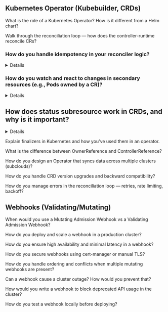 ## Kubernetes Operator (Kubebuilder, CRDs)

What is the role of a Kubernetes Operator? How is it different from a Helm chart?

Walk through the reconciliation loop — how does the controller-runtime reconcile CRs?

### How do you handle idempotency in your reconciler logic?
<details>
No matter how many times the reconciler runs for a resource, the resulting state should be the same — deterministic and safe to retry.

Reconciliation may happen many times due to:

- Object creation/update/delete
- Resyncs
- External events
- Watch triggers (secondary resource updates)
So, you must not create duplicates or perform unintended changes.

### Use deep equality checks before updates
```go
if !reflect.DeepEqual(found.Spec, desired.Spec) {
    found.Spec = desired.Spec
    err = r.Update(ctx, &found)
}
```
### Using GetGeneration 
```golang
// SetupWithManager sets up the controller with the Manager.
func (r *FooReconciler) SetupWithManager(mgr ctrl.Manager) error {
	return ctrl.NewControllerManagedBy(mgr).
		For(&tutorialv1.Foo{}).
		Watches(
			&source.Kind{Type: &corev1.Pod{}},
			handler.EnqueueRequestsFromMapFunc(r.mapPodsReqToFooReq),
		).
                WithEventFilter(predicate.Funcs{
			UpdateFunc: updateEventFilter,
		}).
		Complete(r)
}

// Custom function to filter update events.
func updateEventFilter(e event.UpdateEvent) bool {
        // Check if the generation has changed.
        // If yes, it means that the spec of the object was updated and thus we want to trigger a reconciliation loop.
       if (e.ObjectOld.GetGeneration() != e.ObjectNew.GetGeneration()) {
              return true;
       }

       // By default, do not trigger a reconciliation loop.
       return false;
}
```
#### What is .metadata.generation?
- generation is a number maintained by Kubernetes.
- It increments when the spec of an object changes.
- It does not increment on changes to status, metadata.labels, or annotations.

</details>


### How do you watch and react to changes in secondary resources (e.g., Pods owned by a CR)?

<details>

You've got a Foo custom resource:
```yaml
apiVersion: tutorial.example.com/v1
kind: Foo
metadata:
  name: my-foo
spec:
  name: my-app-pod
```

👉 Let's say controller’s logic is:

- If a Pod with name my-app-pod exists → set Foo.Status.happy = true
- If the Pod does not exist → set Foo.Status.happy = false

***The Problem: CRs Are Not Notified When Other Resources Change
Let’s say the Pod (my-app-pod) is deleted, restarted, or recreated.
Kubernetes will not automatically requeue Foo for reconciliation.***

That’s a problem — your Foo.Status.happy will stay true forever, even though the Pod is gone 😅
So here Foo is primary resource and pod created with the desired name is the secondary resource.

Without watching secondary resources:
- Your controller might operate on stale data
- Your CR's status will not reflect the true cluster state
- You lose reactiveness — things change, but your controller doesn’t know

###  How It Works in Code
Here’s a standard pattern using controller-runtime:

```go
func (r *FooReconciler) SetupWithManager(mgr ctrl.Manager) error {
	return ctrl.NewControllerManagedBy(mgr).
		For(&tutorialv1.Foo{}).
		Watches(
			&source.Kind{Type: &corev1.Pod{}},
			handler.EnqueueRequestsFromMapFunc(r.mapPodsReqToFooReq),
		).
		Complete(r)
}
```

#### What Does EnqueueRequestsFromMapFunc Do?

It defines a mapping function. For each Pod event, this function decides:
Is this Pod relevant to any Foo?
If yes, enqueue a reconcile request for that Foo.

```go
func (r *FooReconciler) mapPodsReqToFooReq(ctx context.Context, pod client.Object) []reconcile.Request {
	var fooList tutorialv1.FooList
	_ = r.Client.List(ctx, &fooList)
	var reqs []reconcile.Request

	for _, foo := range fooList.Items {
		if foo.Spec.Name == pod.GetName() {
			reqs = append(reqs, reconcile.Request{
				NamespacedName: types.NamespacedName{Name: foo.Name, Namespace: foo.Namespace},
			})
		}
	}
	return reqs
}
```
This function gives you fine-grained control — you only trigger reconciliation for resources that actually care about the changed Pod.
 
</details>


## How does status subresource work in CRDs, and why is it important?

<details>
  
Great question — this comes up very frequently in interviews and real-world controller development.

Let’s break it down clearly:

✅ What is the status subresource in CRDs?
When you define a CRD, you can enable the status subresource, which separates the status field from the rest of the object.

Example:

```yaml
apiVersion: tutorial.example.com/v1
kind: Foo
metadata:
  name: my-foo
spec:
  replicas: 3
status:
  readyReplicas: 2
```

With the status subresource enabled, updates to .status are handled separately from .spec.

In your CRD YAML or Go types (Kubebuilder-style), you enable it like this:

```go
// +kubebuilder:subresource:status
type Foo struct {
    metav1.TypeMeta   `json:",inline"`
    metav1.ObjectMeta `json:"metadata,omitempty"`

    Spec   FooSpec   `json:"spec,omitempty"`
    Status FooStatus `json:"status,omitempty"`
}
```

This tells Kubernetes to create a separate /status endpoint (e.g., PATCH /apis/tutorial.example.com/v1/namespaces/default/foos/my-foo/status).

### Why is it important? 

#### Separation of concerns

- .spec is user-defined desired state
- .status is controller-updated actual state

Allowing users to update .status would be dangerous and misleading — status should reflect real system state.
With the subresource enabled, only the controller (with proper RBAC) can update .status.

#### Avoid race conditions
Two different controllers or processes can safely:

- One updates .spec
- The other updates .status
- Since they're hitting different API endpoints, this reduces the chances of accidental overwrites or update conflicts.

The status subresource in a CRD separates the .status field from the main resource. It ensures that only controllers can update the status, while users can safely modify the .spec. This separation avoids race conditions, enforces clear ownership of fields, and allows better validation. It also makes the controller pattern more robust by preventing accidental overwrites of important status information.
</details>

Explain finalizers in Kubernetes and how you’ve used them in an operator.

What is the difference between OwnerReference and ControllerReference?

How do you design an Operator that syncs data across multiple clusters (subclouds)?

How do you handle CRD version upgrades and backward compatibility?

How do you manage errors in the reconciliation loop — retries, rate limiting, backoff?

## Webhooks (Validating/Mutating)
When would you use a Mutating Admission Webhook vs a Validating Admission Webhook?

How do you deploy and scale a webhook in a production cluster?

How do you ensure high availability and minimal latency in a webhook?

How do you secure webhooks using cert-manager or manual TLS?

How do you handle ordering and conflicts when multiple mutating webhooks are present?

Can a webhook cause a cluster outage? How would you prevent that?

How would you write a webhook to block deprecated API usage in the cluster?

How do you test a webhook locally before deploying?
